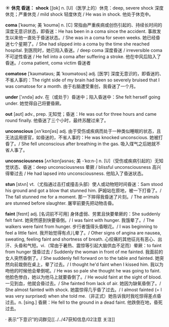 ☀ <span class="category">**休克 昏迷：**</span>
<span class="vocabulary">**shock**</span> [ʃɒk] 
<span class="definition">n. [U]（医学上的）休克：</span>deep, severe shock 深度休克；严重休克 / mild shock 轻度休克 / He was in shock. 他处于休克中。
                      
<span class="vocabulary">**coma**</span> [ˈkəʊmə; 美 ˈkoʊmə]
<span class="definition">n. [C] 常指由严重疾病或创伤引起的、持续长时间的深度无意识状态，即昏迷：</span>He has been in a coma since the accident. 事故发生以来他一直处于昏迷状态。/ She was in a coma for seven weeks. 她已经昏迷七个星期了。/ She had slipped into a coma by the time she reached hospital. 到医院时，她已陷入昏迷。/ deep coma 深度昏迷 / irreversible coma 不可逆性昏迷 / He fell into a coma after suffering a stroke. 他在中风后陷入了昏迷。/ coma patient, coma victim 昏迷者

<span class="vocabulary">**comatose**</span> [ˈkəʊmətəʊs; 美 ˈkoʊmətoʊs]
<span class="definition">adj. [医学] 深度无意识的，即昏迷的、不省人事的：</span>The right side of my brain had been so severely bruised that I was comatose for a month. 由于右脑遭受重创，我昏迷了一个月。

<span class="vocabulary">**under**</span> ['ʌndə] 
<span class="definition">adv. 在（或处于）昏迷中；陷入昏迷中：</span>She felt herself going under. 她觉得自己将要昏厥。

<span class="vocabulary">**out**</span> [aʊt] 
<span class="definition">adv., prep. 无知觉；昏迷：</span>He was out for three hours and came round finally. 他昏迷了三个小时，最终苏醒过来了。

<span class="vocabulary">**unconscious**</span> [ʌn'kɒnʃəs] 
<span class="definition">adj. 由于受伤或疾病而处于一种类似睡眠的状态，且无法运用感官，如昏迷的，不省人事的：</span>He was knocked unconscious. 她被打昏了。/ She fell unconscious after breathing in the gas. 吸入煤气之后她就不省人事了。
                      
<span class="vocabulary">**unconsciousness**</span> [ʌnˈkɒnʃəsnəs; 美 -ˈkɑ:n-]
<span class="definition">n. [U]（受伤或疾病引起的）无知觉状态、昏迷：</span>deep unconsciousness 晕厥 / blissful unconsciousness 高兴得晕过去 / He had lapsed into unconsciousness. 他陷入了昏迷状态。

<span class="vocabulary">**stun**</span> [stʌn]
<span class="definition">vt.（尤指通过击打或撞击头部）使人或动物短时间昏迷：</span>Sam stood his ground and got a blow that stunned him. 萨姆站在原地，被一下打昏了。/ The fall stunned me for a moment. 那一下摔得我昏迷了片刻。/ The animals are stunned before slaughter. 屠宰前要先把动物击昏。
           
<span class="vocabulary">**faint**</span> [feɪnt]
<span class="definition">adj. [名词前不可用] 身体虚弱、劳累且快要晕厥的：</span>She suddenly felt faint. 她突然感到快要昏倒。/ I was faint with hunger. 我饿晕了。/ The walkers were faint from hunger. 步行者饿得头昏眼花。/ I was beginning to feel a little faint. 我开始觉得有点儿晕了。/ Other signs of angina are nausea, sweating, feeling faint and shortness of breath. 心绞痛的其他征兆有恶心、出汗、头昏和气短。<span class="definition">vi.（常由于暑热、震惊等引起大脑供血不足而）晕厥：</span>to faint from hunger 饿昏过去 / Suddenly the woman in front of me fainted. 我面前的女人突然昏倒了。/ She suddenly fell forward on to the table and fainted. 她突然向前栽倒在桌上，晕了过去。/ I thought he'd faint when I kissed him. 我以为吻他的时候他会晕倒呢。/ He was so pale she thought he was going to faint. 他脸色惨白，她以为他马上就要昏倒了。/ He would faint at the sight of blood. 一见到血，他就会昏过去。/ She fainted from lack of air. 她因为缺氧昏倒了。/ She almost fainted with shock. 她震惊得几乎昏了过去。/ I almost fainted (= I was very surprised) when she told me.（非正式）她告诉我时我吃惊得差点昏过去。<span class="definition">n. [sing.] 昏厥：</span>He fell to the ground in a dead faint. 他跌倒在地，昏死过去。

· 表示“下意识”的词群见[[../../47获知信息/02注意 关注]]
